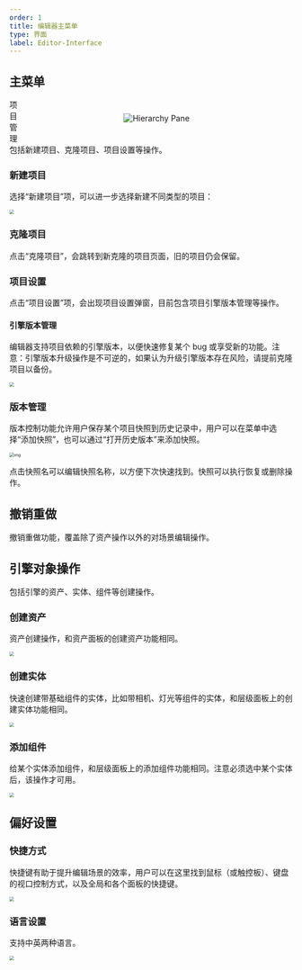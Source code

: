 ```yaml
---
order: 1
title: 编辑器主菜单
type: 界面
label: Editor-Interface
---
```


## 主菜单

<figure style="float: right;position: relative; z-index: 2; padding: 12px;display:flex;flex-direction:column;align-items:center;width:380px">
  <img alt="Hierarchy Pane" src="https://mdn.alipayobjects.com/huamei_fvsq9p/afts/img/A*WIfrS6vpkKoAAAAAAAAAAAAADqiTAQ/original" >
</figure>

项目管理包括新建项目、克隆项目、项目设置等操作。

### 新建项目

选择“新建项目”项，可以进一步选择新建不同类型的项目：

<img src="https://mdn.alipayobjects.com/huamei_2uqjce/afts/img/A*TKFmR7rpuhkAAAAAAAAAAAAADsF_AQ/original" style="zoom:50%;" />

### 克隆项目

点击“克隆项目”，会跳转到新克隆的项目页面，旧的项目仍会保留。

### 项目设置

点击“项目设置”项，会出现项目设置弹窗，目前包含项目引擎版本管理等操作。

#### 引擎版本管理

编辑器支持项目依赖的引擎版本，以便快速修复某个 bug 或享受新的功能。注意：引擎版本升级操作是不可逆的，如果认为升级引擎版本存在风险，请提前克隆项目以备份。

<img src="https://mdn.alipayobjects.com/huamei_2uqjce/afts/img/A*AicBTapuqAUAAAAAAAAAAAAADsF_AQ/original" style="zoom:50%;" />

### 版本管理

版本控制功能允许用户保存某个项目快照到历史记录中，用户可以在菜单中选择“添加快照”，也可以通过“打开历史版本”来添加快照。

<img src="https://mdn.alipayobjects.com/huamei_2uqjce/afts/img/A*uQixR6-0gH0AAAAAAAAAAAAADsF_AQ/original" alt="img" style="zoom:50%;" />

点击快照名可以编辑快照名称，以方便下次快速找到。快照可以执行恢复或删除操作。

## 撤销重做

撤销重做功能，覆盖除了资产操作以外的对场景编辑操作。

## 引擎对象操作

包括引擎的资产、实体、组件等创建操作。

### 创建资产

资产创建操作，和资产面板的创建资产功能相同。

<img src="https://mdn.alipayobjects.com/huamei_2uqjce/afts/img/A*vqGhS4EBgkQAAAAAAAAAAAAADsF_AQ/original" style="zoom:50%;" />

### 创建实体

快速创建带基础组件的实体，比如带相机、灯光等组件的实体，和层级面板上的创建实体功能相同。

<img src="https://mdn.alipayobjects.com/huamei_2uqjce/afts/img/A*YQ63SIi02Z8AAAAAAAAAAAAADsF_AQ/original" style="zoom:50%;" />

### 添加组件

给某个实体添加组件，和层级面板上的添加组件功能相同。注意必须选中某个实体后，该操作才可用。

<img src="https://mdn.alipayobjects.com/huamei_2uqjce/afts/img/A*D6iKSp7NCcYAAAAAAAAAAAAADsF_AQ/original" style="zoom:50%;" />

## 偏好设置

### 快捷方式

快捷键有助于提升编辑场景的效率，用户可以在这里找到鼠标（或触控板）、键盘的视口控制方式，以及全局和各个面板的快捷键。

<img src="https://mdn.alipayobjects.com/huamei_2uqjce/afts/img/A*diTfTq0BIb8AAAAAAAAAAAAADsF_AQ/original" style="zoom:50%;" />

### 语言设置

支持中英两种语言。

<img src="https://mdn.alipayobjects.com/huamei_2uqjce/afts/img/A*CjejTquhwoUAAAAAAAAAAAAADsF_AQ/original" style="zoom:50%;" />
